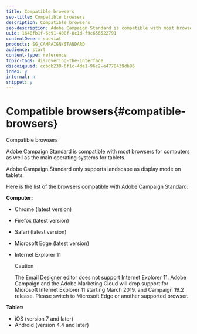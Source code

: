 ```yaml
---
title: Compatible browsers
seo-title: Compatible browsers
description: Compatible browsers
seo-description: Adobe Campaign Standard is compatible with most browsers and main operating systems. Discover the full list.
uuid: 1648fb1f-6c91-408f-8c1d-f9c656522791
contentOwner: sauviat
products: SG_CAMPAIGN/STANDARD
audience: start
content-type: reference
topic-tags: discovering-the-interface
discoiquuid: ccbdb230-6f1c-4da1-96c2-e4778439db86
index: y
internal: n
snippet: y
---
```


# Compatible browsers{#compatible-browsers}

Compatible browsers

Adobe Campaign Standard is compatible with most browsers for computers as well as the main operating systems for tablets.

Adobe Campaign Standard only supports landscape as display mode on tablets.

Here is the list of the browsers compatible with Adobe Campaign Standard:

**Computer:**

* Chrome (latest version)
* Firefox (latest version)
* Safari (latest version)
* Microsoft Edge (latest version)
* Internet Explorer 11

  >[!CAUTION]
  >
  >The [Email Designer](../../designing/using/about-email-content-design.md#about-the-email-designer) editor does not support Internet Explorer 11. Adobe Campaign and the Adobe Marketing Cloud will drop support for Microsoft Internet Explorer 11 starting March 2019, and Campaign 19.2 release. Please switch to Microsoft Edge or another supported browser.

**Tablet:**

* iOS (version 7 and later)
* Android (version 4.4 and later)

